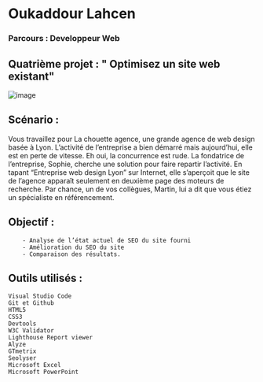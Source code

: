 # Oukaddour Lahcen
### Parcours :  Developpeur Web
## Quatrième projet : " Optimisez un site web existant"
![image](https://user.oc-static.com/upload/2019/04/15/15553465193309_icon-above-font.png)
##   Scénario :
Vous travaillez pour La chouette agence, une grande agence de web design basée à Lyon. L’activité de l’entreprise a bien démarré mais aujourd’hui, elle est en perte de vitesse. Eh oui, la concurrence est rude. La fondatrice de l’entreprise, Sophie, cherche une solution pour faire repartir l’activité. En tapant “Entreprise web design Lyon” sur Internet, elle s’aperçoit que le site de l’agence apparaît seulement en deuxième page des moteurs de recherche. Par chance, un de vos collègues, Martin, lui a dit que vous étiez un spécialiste en référencement.

## Objectif :
        - Analyse de l’état actuel de SEO du site fourni
        - Amélioration du SEO du site
        - Comparaison des résultats.

## Outils utilisés :
    Visual Studio Code
    Git et Github
    HTML5
    CSS3
    Devtools
    W3C Validator
    Lighthouse Report viewer
    Alyze
    GTmetrix
    Seolyser
    Microsoft Excel
    Microsoft PowerPoint
